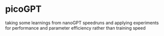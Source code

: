 # picoGPT
taking some learnings from nanoGPT speedruns and applying experiments for performance and parameter efficiency rather than training speed
